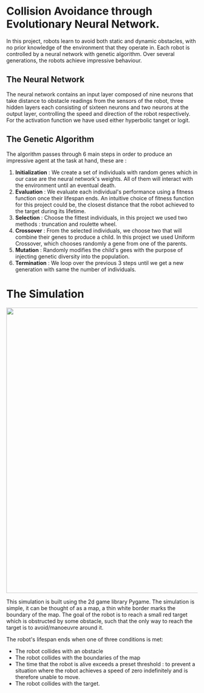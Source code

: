 # Collision Avoidance through Evolutionary Neural Network.

In this project, robots learn to avoid both static and dynamic obstacles, with no prior knowledge of the environment that they operate in. Each robot is controlled by a neural network with genetic algorithm. Over several generations, the robots achieve impressive behaviour.

## The Neural Network
The neural network contains an input layer composed of nine neurons that take distance to obstacle readings from the sensors of the robot, three hidden layers each consisting of sixteen neurons and two neurons at the output layer, controlling the speed and direction of the robot respectively.
For the activation function we have used either hyperbolic tanget or logit.

## The Genetic Algorithm
The algorithm passes through 6 main steps in order to produce an impressive agent at the task at hand, these are :
1. **Initialization** : We create a set of individuals with random genes which in our case are the neural network's weights. All of them will interact with the environment until an eventual death.
2. **Evaluation** : We evaluate each individual's performance using a fitness function once their lifespan ends. An intuitive choice of fitness function for this project could be, the closest distance that the robot achieved to the target during its lifetime.
3. **Selection** : Choose the fittest individuals, in this project we used two methods : truncation and roulette wheel.
4. **Crossover** : From the selected individuals, we choose two that will combine their genes to produce a child. In this project we used Uniform Crossover, which chooses randomly a gene from one of the parents.
5. **Mutation** : Randomly modifies the child's gees with the purpose of injecting genetic diversity into the population.
6. **Termination** :  We loop over the previous 3 steps until we get a new generation with same the number of individuals.




# The Simulation
<img src="images/demo.gif" width="750">

This simulation is built using the 2d game library Pygame. The simulation is simple, it can be thought of as a map, a thin white border marks the boundary of the map. The goal of the robot is to reach a small red target which is obstructed by some obstacle, such that the only way to reach the target is to avoid/manoeuvre around it.

The robot's lifespan ends when one of three conditions is met:
* The robot collides with an obstacle
* The robot collides with the boundaries of the map
* The time that the robot is alive exceeds a preset threshold : to prevent a situation where the robot achieves a speed of zero indefinitely and is therefore unable to move.
* The robot collides with the target.









